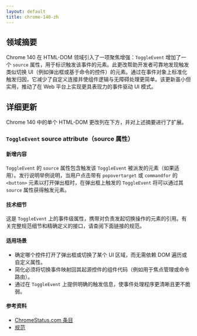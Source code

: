 ```yaml
---
layout: default
title: chrome-140-zh
---
```


## 领域摘要

Chrome 140 在 HTML-DOM 领域引入了一项聚焦增强：`ToggleEvent` 增加了一个 `source` 属性，用于标识触发该事件的元素。此更改帮助开发者可靠地发现触发类似切换 UI（例如弹出框或基于命令的控件）的元素。通过在事件对象上标准化触发归因，它减少了自定义连接并使组件逻辑与无障碍处理更简单。该更新虽小但实用，推动了在 Web 平台上实现更具表现力的事件驱动 UI 模式。

## 详细更新

Chrome 140 中的单个 HTML-DOM 更改列在下方，并对上述摘要进行了扩展。

### `ToggleEvent` source attribute（source 属性）

#### 新增内容
`ToggleEvent` 的 `source` 属性包含触发该 `ToggleEvent` 被派发的元素（如果适用）。发行说明举例说明，当用户点击带有 `popovertarget` 或 `commandfor` 的 `<button>` 元素以打开弹出框时，在弹出框上触发的 `ToggleEvent` 将可以通过其 `source` 属性获得触发元素。

#### 技术细节
这是 `ToggleEvent` 上的事件级属性，携带对负责发起切换操作的元素的引用。有关完整规范细节和精确定义的接口，请查阅下面链接的规范。

#### 适用场景
- 确定哪个控件打开了弹出框或切换了某个 UI 区域，而无需依赖 DOM 遍历或自定义属性。  
- 简化必须将切换事件映射回其起源控件的组件代码（例如用于焦点管理或命令路由）。  
- 通过在 `ToggleEvent` 上提供明确的触发信息，使事件处理程序更清晰且更不脆弱。

#### 参考资料
- [ChromeStatus.com 条目](https://chromestatus.com/feature/5165304401100800)
- [规范](https://html.spec.whatwg.org/multipage/interaction.html#the-toggleevent-interface)
